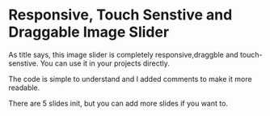 # Responsive, Touch Senstive and Draggable Image Slider

As title says, this image slider is completely responsive,draggble and touch-senstive. You can use it in your projects directly. <br>

The code is simple to understand and I added comments to make it more readable.<br>

There are 5 slides init, but you can add more slides if you want to.
